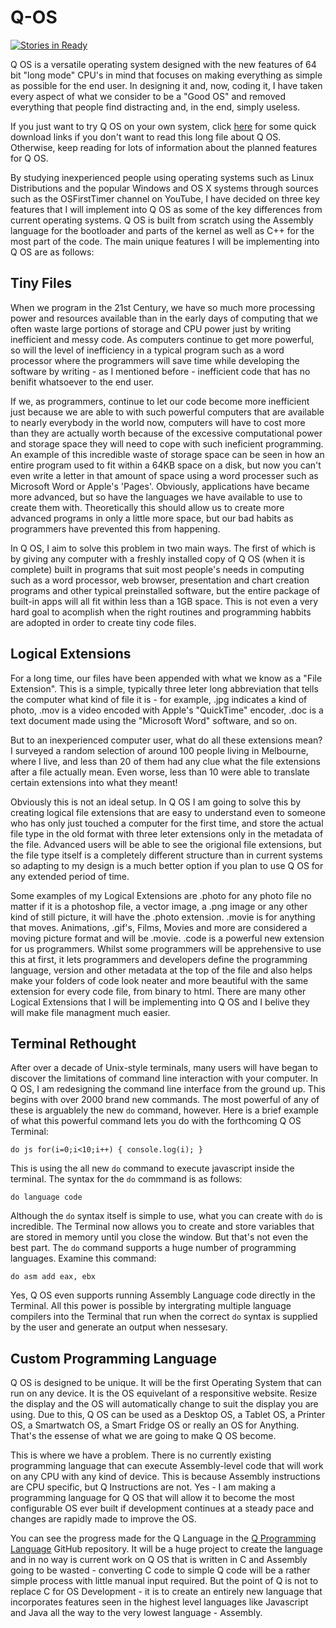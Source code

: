 Q-OS 
====


[![Stories in Ready](https://badge.waffle.io/raphydaphy/Q-Operating-System.png?label=ready&title=Ready)](https://waffle.io/raphydaphy/Q-Operating-System)


Q OS is a versatile operating system designed with the new features of 64 bit "long mode" CPU's in mind that focuses on making everything as simple as possible for the end user. In designing it and, now, coding it, I have taken every aspect of what we consider to be a "Good OS" and removed everything that people find distracting and, in the end, simply useless.

If you just want to try Q OS on your own system, click [here](https://github.com/raphydaphy/Q-Operating-System/blob/master/documentation/downloads.md) for some quick download links if you don't want to read this long file about Q OS. Otherwise, keep reading for lots of information about the planned features for Q OS.

By studying inexperienced people using operating systems such as Linux Distributions and the popular Windows and OS X systems through sources such as the OSFirstTimer channel on YouTube, I have decided on three key features that I will implement into Q OS as some of the key differences from current operating systems. Q OS is built from scratch using the Assembly language for the bootloader and parts of the kernel as well as C++ for the most part of the code. The main unique features I will be implementing into Q OS are as follows:


Tiny Files
----------


When we program in the 21st Century, we have so much more processing power and resources available than in the early days of computing that we often waste large portions of storage and CPU power just by writing inefficient and messy code. As computers continue to get more powerful, so will the level of inefficiency in a typical program such as a word processor where the programmers will save time while developing the software by writing - as I mentioned before - inefficient code that has no benifit whatsoever to the end user. 


If we, as programmers, continue to let our code become more inefficient just because we are able to with such powerful computers that are available to nearly everybody in the world now, computers will have to cost more than they are actually worth because of the excessive computational power and storage space they will need to cope with such ineficient programming. An example of this incredible waste of storage space can be seen in how an entire program used to fit within a 64KB space on a disk, but now you can't even write a letter in that amount of space using a word processer such as Microsoft Word or Apple's 'Pages'. Obviously, applications have became more advanced, but so have the languages we have available to use to create them with. Theoretically this should allow us to create more advanced programs in only a little more space, but our bad habits as programmers have prevented this from happening.


In Q OS, I aim to solve this problem in two main ways. The first of which is by giving any computer with a freshly installed copy of Q OS (when it is complete) built in programs that suit most people's needs in computing such as a word processor, web browser, presentation and chart creation programs and other typical preinstalled software, but the entire package of built-in apps will all fit within less than a 1GB space. This is not even a very hard goal to acomplish when the right routines and programming habbits are adopted in order to create tiny code files.


Logical Extensions
------------------


For a long time, our files have been appended with what we know as a "File Extension". This is a simple, typically three leter long abbreviation that tells the computer what kind of file it is - for example, .jpg indicates a kind of photo, .mov is a video encoded with Apple's "QuickTime" encoder, .doc is a text document made using the "Microsoft Word" software, and so on.


But to an inexperienced computer user, what do all these extensions mean? I surveyed a random selection of around 100 people living in Melbourne, where I live, and less than 20 of them had any clue what the file extensions after a file actually mean. Even worse, less than 10 were able to translate certain extensions into what they meant!


Obviously this is not an ideal setup. In Q OS I am going to solve this by creating logical file extensions that are easy to understand even to someone who has only just touched a computer for the first time, and store the actual file type in the old format with three leter extensions only in the metadata of the file. Advanced users will be able to see the origional file extensions, but the file type itself is a completely different structure than in current systems so adapting to my design is a much better option if you plan to use Q OS for any extended period of time. 


Some examples of my Logical Extensions are .photo for any photo file no matter if it is a photoshop file, a vector image, a .png image or any other kind of still picture, it will have the .photo extension. .movie is for anything that moves. Animations, .gif's, Films, Movies and more are considered a moving picture format and will be .movie. .code is a powerful new extension for us programmers. Whilst some programmers will be apprehensive to use this at first, it lets programmers and developers define the programming language, version and other metadata at the top of the file and also helps make your folders of code look neater and more beautiful with the same extension for every code file, from binary to html. There are many other Logical Extensions that I will be implementing into Q OS and I belive they will make file managment much easier.


Terminal Rethought
------------------


After over a decade of Unix-style terminals, many users will have began to discover the limitations of command line interaction with your computer. In Q OS, I am redesigning the command line interface from the ground up. This begins with over 2000 brand new commands. The most powerful of any of these is arguablely the new <code>do</code> command, however. Here is a brief example of what this powerful command lets you do with the forthcoming Q OS Terminal:


`do js for(i=0;i<10;i++) { console.log(i); }`

This is using the all new `do` command to execute javascript inside the terminal. The syntax for the `do` commmand is as follows:

`do language code`

Although the `do` syntax itself is simple to use, what you can create with `do` is incredible. The Terminal now allows you to create and store variables that are stored in memory until you close the window. But that's not even the best part. The `do` command supports a huge number of programming languages. Examine this command:

`do asm add eax, ebx`

Yes, Q OS even supports running Assembly Language code directly in the Terminal. All this power is possible by intergrating multiple language compilers into the Terminal that run when the correct `do` syntax is supplied by the user and generate an output when nessesary.


Custom Programming Language
---------------------------


Q OS is designed to be unique. It will be the first Operating System that can run on any device. It is the OS equivelant of a responsitive website. Resize the display and the OS will automatically change to suit the display you are using. Due to this, Q OS can be used as a Desktop OS, a Tablet OS, a Printer OS, a Smartwatch OS, a Smart Fridge OS or really an OS for Anything. That's the essense of what we are going to make Q OS become. 


This is where we have a problem. There is no currently existing programming language that can execute Assembly-level code that will work on any CPU with any kind of device. This is because Assembly instructions are CPU specific, but Q Instructions are not. Yes - I am making a programming language for Q OS that will allow it to become the most configurable OS ever built if development continues at a steady pace and changes are rapidly made to improve the OS.


You can see the progress made for the Q Language in the [Q Programming Language](https://github.com/raphydaphy/Q-Programming-Language) GitHub repository. It will be a huge project to create the language and in no way is current work on Q OS that is written in C and Assembly going to be wasted - converting C code to simple Q code will be a rather simple process with little manual input required. But the point of Q is not to replace C for OS Development - it is to create an entirely new language that incorporates features seen in the highest level languages like Javascript and Java all the way to the very lowest language - Assembly.
